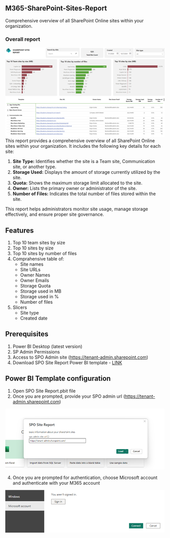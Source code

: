 ## M365-SharePoint-Sites-Report
Comprehensive overview of all SharePoint Online sites within your organization.
### Overall report
![screenshot](/images/banner3.png)
This report provides a comprehensive overview of all SharePoint Online sites within your organization. It includes the following key details for each site:
1. **Site Type:** Identifies whether the site is a Team site, Communication site, or another type.
2. **Storage Used:** Displays the amount of storage currently utilized by the site.
3. **Quota:** Shows the maximum storage limit allocated to the site.
4. **Owner:** Lists the primary owner or administrator of the site.
5. **Number of Files:** Indicates the total number of files stored within the site.

This report helps administrators monitor site usage, manage storage effectively, and ensure proper site governance.
## Features
1. Top 10 team sites by size
2. Top 10 sites by size
3. Top 10 sites by number of files
4. Comprahensive table of:
    - Site names
    - Site URLs
    - Owner Names
    - Owner Emails
    - Storage Quota
    - Storage used in MB
    - Storage used in %
    - Number of files
5. Slicers
    - Site type
    - Created date
## Prerequisites
1.  Power BI Desktop (latest version)
2.	SP Admin Permissions
3.	Access to SPO Admin site (https://tenant-admin.sharepoint.com)
4.	Download SPO Site Report Power BI template - [LINK](https://github.com/BojanBuhac/M365-SharePoint-Sites-Report/blob/main/SPO%20Site%20Report.pbit)
## Power BI Template configuration
1. Open SPO Site Report.pbit file
2. Once you are prompted, provide your SPO admin url (https://tenant-admin.sharepoint.com)
   
![screenshot](/images/SPOadmin.png)

4. Once you are prompted for authentication, choose Microsoft account and authenticate with your M365 account

![screenshot](/images/SPOaccount.png)
